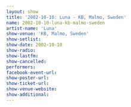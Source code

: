 ```yaml
---
layout: show
title: '2002-10-10: Luna - KB, Malmo, Sweden'
name: 2002-10-10-luna-kb-malmo-sweden
artist-name: 'Luna'
show-venue: 'KB, Malmo, Sweden'
show-setlist: 
show-date: 2002-10-10
show-radio: 
show-lastfm: 
show-cancelled: 
performers: 
facebook-event-url: 
show-poster-url: 
show-ticket-url: 
show-venue-website: 
show-additional: 
---
```


